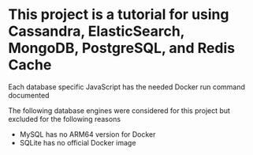 # This project is a tutorial for using Cassandra, ElasticSearch, MongoDB, PostgreSQL, and Redis Cache

Each database specific JavaScript has the needed Docker run command documented

The following database engines were considered for this project but excluded for the following reasons
* MySQL has no ARM64 version for Docker
* SQLite has no official Docker image